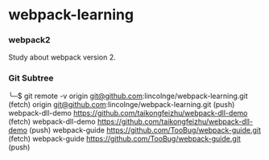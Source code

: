 webpack-learning
=======

### webpack2

Study about webpack version 2.

### Git Subtree

╰─$ git remote -v
origin	git@github.com:lincolnge/webpack-learning.git (fetch)
origin	git@github.com:lincolnge/webpack-learning.git (push)
webpack-dll-demo	https://github.com/taikongfeizhu/webpack-dll-demo (fetch)
webpack-dll-demo	https://github.com/taikongfeizhu/webpack-dll-demo (push)
webpack-guide	https://github.com/TooBug/webpack-guide.git (fetch)
webpack-guide	https://github.com/TooBug/webpack-guide.git (push)
